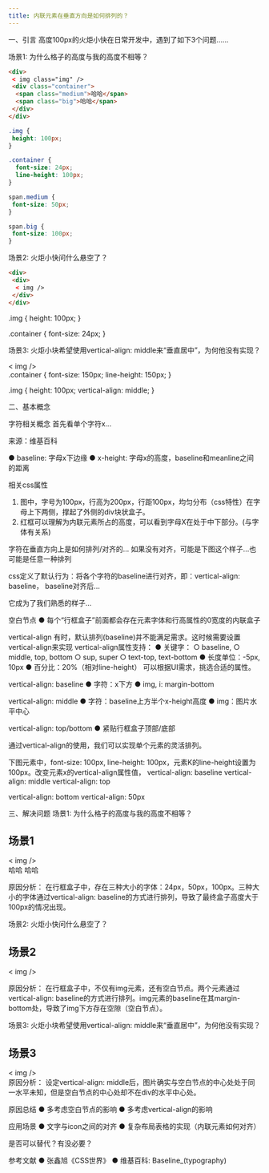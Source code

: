 ```yaml
---
title: 内联元素在垂直方向是如何排列的？
---
```


一、引言
 高度100px的火炬小快在日常开发中，遇到了如下3个问题......

场景1:
为什么格子的高度与我的高度不相等？

```html
<div>
 < img class="img" />
 <div class="container">
  <span class="medium">哈哈</span>
  <span class="big">哈哈</span>
 </div>
</div>
```

```css
.img {
 height: 100px;
}

.container {
  font-size: 24px;
  line-height: 100px;
}

span.medium {
 font-size: 50px;
}

span.big {
 font-size: 100px;
}
```

场景2:
火炬小快问什么悬空了？

```html
<div>
 <div>
  < img />
 </div>
</div>
```

.img {
 height: 100px;
}

.container {
  font-size: 24px;
}

场景3:
火炬小块希望使用vertical-align: middle来“垂直居中”，为何他没有实现？

<div class="container">
 <div>
  < img />
 </div>
</div>
.container {
  font-size: 150px;
  line-height: 150px;
}

.img {
 height: 100px;
  vertical-align: middle;
}

二、基本概念

字符相关概念
首先看单个字符x...

来源：维基百科

● baseline: 字母x下边缘
● x-height: 字母x的高度，baseline和meanline之间的距离

相关css属性

1. 图中，字号为100px，行高为200px，行距100px，均匀分布（css特性）在字母上下两侧，撑起了外侧的div块状盒子。
2. 红框可以理解为内联元素所占的高度，可以看到字母X在处于中下部分。(与字体有关系)

字符在垂直方向上是如何排列/对齐的...
如果没有对齐，可能是下图这个样子...也可能是任意一种排列

css定义了默认行为：将各个字符的baseline进行对齐，即：vertical-align: baseline，
baseline对齐后...

它成为了我们熟悉的样子...

空白节点
● 每个“行框盒子”前面都会存在元素字体和行高属性的0宽度的内联盒子

vertical-align
有时，默认排列(baseline)并不能满足需求。这时候需要设置vertical-align来实现
vertical-align属性支持：
● 关键字：
 ○ baseline,
 ○ middle, top, bottom
 ○ sup, super
 ○ text-top, text-bottom
● 长度单位：-5px, 10px
● 百分比：20%（相对line-height）
可以根据UI需求，挑选合适的属性。

vertical-align: baseline
● 字符：x下方
● img, i: margin-bottom

vertical-align: middle
● 字符：baseline上方半个x-height高度
● img：图片水平中心

vertical-align: top/bottom
● 紧贴行框盒子顶部/底部

通过vertical-align的使用，我们可以实现单个元素的灵活排列。

下图元素中，font-size: 100px, line-height: 100px，元素K的line-height设置为100px。改变元素x的vertical-align属性值，
vertical-align: baseline vertical-align: middle vertical-align: top

vertical-align: bottom vertical-align: 50px

三、解决问题
场景1:
为什么格子的高度与我的高度不相等？

<h2>场景1</h2>
<div>
 < img />
 <div>
  <span>哈哈</span>
  <span>哈哈</span>
 </div>
</div>

原因分析：
在行框盒子中，存在三种大小的字体：24px，50px，100px。三种大小的字体通过vertical-align: baseline的方式进行排列，导致了最终盒子高度大于100px的情况出现。

场景2:
火炬小快问什么悬空了？

<h2>场景2</h2>
<div>
 <div>
  < img />
 </div>
</div>

原因分析：
在行框盒子中，不仅有img元素，还有空白节点。两个元素通过vertical-align: baseline的方式进行排列。img元素的baseline在其margin-bottom处，导致了img下方存在空隙（空白节点）。

场景3:
火炬小块希望使用vertical-align: middle来“垂直居中”，为何他没有实现？

<h2>场景3</h2>
<div>
 <div>
  < img />
 </div>
</div>
原因分析：
设定vertical-align: middle后，图片确实与空白节点的中心处处于同一水平未知，但是空白节点的中心处却不在div的水平中心处。

原因总结
● 多考虑空白节点的影响
● 多考虑vertical-align的影响

应用场景
● 文字与icon之间的对齐
● 复杂布局表格的实现（内联元素如何对齐）

是否可以替代？有没必要？

参考文献
● 张鑫旭《CSS世界》
● 维基百科: Baseline_(typography)